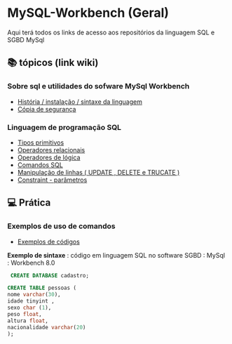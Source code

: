 # MySQL-Workbench (Geral)
 <p> Aqui terá todos os links de acesso aos repositórios da linguagem SQL  e SGBD MySql</p>
 
<!---
<strong> Os significados dos logotipos :</strong>
|Descrição | Logotipo   |
|:--: |:--:|
| Projeto em desenvolvimento    |  🛑  |
| Meus projetos Favoritos | :heart: |
| Código Fonte - local do repositório | ☕|
--->


## 📚 tópicos (link wiki)  
### Sobre sql e utilidades do sofware MySql Workbench

* [ História / instalação / sintaxe da linguagem   ](https://github.com/LeandroPereira2603/MySQL-Workbench/wiki/Hist%C3%B3ria-----intala%C3%A7%C3%A3o----sintaxe-da-linguagem)
* [Cópia de segurança](https://github.com/LeandroPereira2603/MySQL-Workbench/wiki/Copia-de-Seguran%C3%A7a)



### Linguagem de programação SQL 

* [Tipos primitivos](https://github.com/LeandroPereira2603/MySQL-Workbench/wiki/Tipos-priimitivos)
* [Operadores relacionais](https://github.com/LeandroPereira2603/MySQL-Workbench/wiki/Operadores-relacionais)
* [Operadores de lógica](https://github.com/LeandroPereira2603/MySQL-Workbench/wiki/Operadores-de-l%C3%B3gica)
* [ Comandos SQL ](https://github.com/LeandroPereira2603/MySQL-Workbench/wiki/SQL-%E2%80%90-comandos)
* [ Manipulação de linhas ( UPDATE , DELETE e TRUCATE )](https://github.com/LeandroPereira2603/MySQL-Workbench/wiki/Manipulando-linhas-(UPDATE-,-DELETE-E-TRUCATE-))
* [Constraint - parâmetros](https://github.com/LeandroPereira2603/MySQL-Workbench/wiki/CONSTRAINT)

## 💻 Prática 

### Exemplos de uso de comandos 

* [Exemplos de códigos ](https://github.com/LeandroPereira2603/MySQL-Workbench/wiki/C%C3%B3digos-exemplos)


**Exemplo de sintaxe** : código em linguagem SQL no software SGBD : MySql : Workbench 8.0 
```sql
 CREATE DATABASE cadastro;
```
 ```sql
CREATE TABLE pessoas (
nome varchar(30),
idade tinyint ,
sexo char (1),
peso float,
altura float,
nacionalidade varchar(20)
);

 ```



